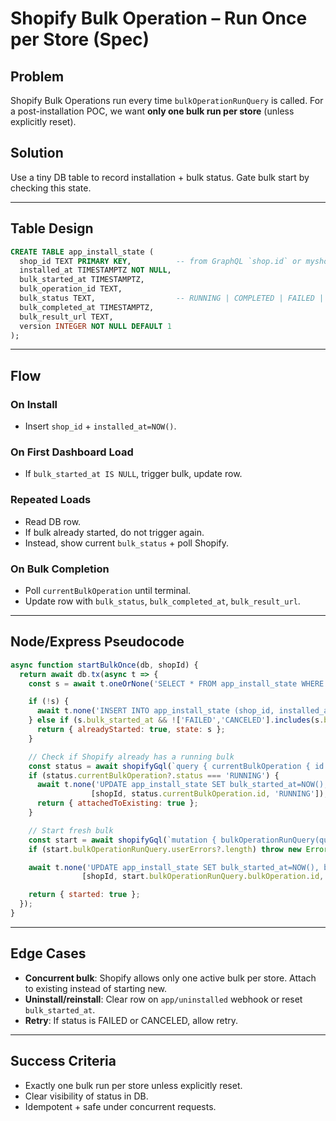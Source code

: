 # Shopify Bulk Operation – Run Once per Store (Spec)

## Problem
Shopify Bulk Operations run every time `bulkOperationRunQuery` is called. For a post-installation POC, we want **only one bulk run per store** (unless explicitly reset).

## Solution
Use a tiny DB table to record installation + bulk status. Gate bulk start by checking this state.

---

## Table Design

```sql
CREATE TABLE app_install_state (
  shop_id TEXT PRIMARY KEY,          -- from GraphQL `shop.id` or myshopifyDomain
  installed_at TIMESTAMPTZ NOT NULL,
  bulk_started_at TIMESTAMPTZ,
  bulk_operation_id TEXT,
  bulk_status TEXT,                  -- RUNNING | COMPLETED | FAILED | CANCELED
  bulk_completed_at TIMESTAMPTZ,
  bulk_result_url TEXT,
  version INTEGER NOT NULL DEFAULT 1
);
```

---

## Flow

### On Install
- Insert `shop_id` + `installed_at=NOW()`.

### On First Dashboard Load
- If `bulk_started_at IS NULL`, trigger bulk, update row.

### Repeated Loads
- Read DB row.
- If bulk already started, do not trigger again.
- Instead, show current `bulk_status` + poll Shopify.

### On Bulk Completion
- Poll `currentBulkOperation` until terminal.
- Update row with `bulk_status`, `bulk_completed_at`, `bulk_result_url`.

---

## Node/Express Pseudocode

```js
async function startBulkOnce(db, shopId) {
  return await db.tx(async t => {
    const s = await t.oneOrNone('SELECT * FROM app_install_state WHERE shop_id=$1 FOR UPDATE', [shopId]);

    if (!s) {
      await t.none('INSERT INTO app_install_state (shop_id, installed_at) VALUES ($1, NOW())', [shopId]);
    } else if (s.bulk_started_at && !['FAILED','CANCELED'].includes(s.bulk_status)) {
      return { alreadyStarted: true, state: s };
    }

    // Check if Shopify already has a running bulk
    const status = await shopifyGql(`query { currentBulkOperation { id status url } }`);
    if (status.currentBulkOperation?.status === 'RUNNING') {
      await t.none('UPDATE app_install_state SET bulk_started_at=NOW(), bulk_operation_id=$2, bulk_status=$3 WHERE shop_id=$1',
                  [shopId, status.currentBulkOperation.id, 'RUNNING']);
      return { attachedToExisting: true };
    }

    // Start fresh bulk
    const start = await shopifyGql(`mutation { bulkOperationRunQuery(query: "{ orders(first: 10) { edges { node { id name createdAt } } } }") { bulkOperation { id status } userErrors { message } } }`);
    if (start.bulkOperationRunQuery.userErrors?.length) throw new Error(start.bulkOperationRunQuery.userErrors[0].message);

    await t.none('UPDATE app_install_state SET bulk_started_at=NOW(), bulk_operation_id=$2, bulk_status=$3 WHERE shop_id=$1',
                [shopId, start.bulkOperationRunQuery.bulkOperation.id, start.bulkOperationRunQuery.bulkOperation.status]);

    return { started: true };
  });
}
```

---

## Edge Cases
- **Concurrent bulk**: Shopify allows only one active bulk per store. Attach to existing instead of starting new.
- **Uninstall/reinstall**: Clear row on `app/uninstalled` webhook or reset `bulk_started_at`.
- **Retry**: If status is FAILED or CANCELED, allow retry.

---

## Success Criteria
- Exactly one bulk run per store unless explicitly reset.
- Clear visibility of status in DB.
- Idempotent + safe under concurrent requests.

